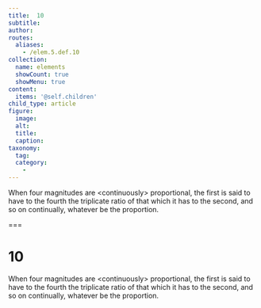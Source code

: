 ```yaml
---
title:  10
subtitle: 
author:
routes:
  aliases:
    - /elem.5.def.10
collection:
  name: elements
  showCount: true
  showMenu: true
content:
  items: '@self.children'
child_type: article
figure:
  image:
  alt:
  title:
  caption:
taxonomy:
  tag:
  category:
    - 
---
```


<p>When four magnitudes are &lt;continuously&gt; proportional, the first is said to have to the fourth the <hi rend="bold">triplicate ratio</hi> of that which it has to the second, and so on continually, whatever be the proportion.</p>

===

<h1>10</h1>
<p>When four magnitudes are &lt;continuously&gt; proportional, the first is said to have to the fourth the <span class="bold">triplicate ratio</span> of that which it has to the second, and so on continually, whatever be the proportion.</p>

